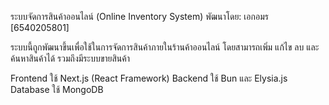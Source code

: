 ระบบจัดการสินค้าออนไลน์ (Online Inventory System)
พัฒนาโดย: เอกอมร [6540205801]

ระบบนี้ถูกพัฒนาขึ้นเพื่อใช้ในการจัดการสินค้าภายในร้านค้าออนไลน์
โดยสามารถเพิ่ม แก้ไข ลบ และค้นหาสินค้าได้ รวมถึงมีระบบขายสินค้า

Frontend ใช้ Next.js (React Framework) 
Backend ใช้ Bun และ Elysia.js 
Database ใช้ MongoDB
